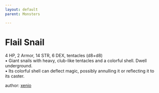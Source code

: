 ```yaml
---
layout: default
parent: Monsters 

--- 
```

# Flail Snail
4 HP, 2 Armor, 14 STR, 6 DEX, tentacles (d8+d8)  
• Giant snails with heavy, club-like tentacles and a colorful shell.   Dwell underground.  
• Its colorful shell can deflect magic, possibly annulling it or reflecting it to its caster.  





author: [xenio](https://xenioinabottle.blogspot.com/2021/02/classic-monsters-for-cairnito-part-1.html) 


